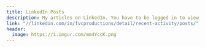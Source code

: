 ```yaml
---
title: LinkedIn Posts
description: My articles on LinkedIn. You have to be logged in to view. 🙄️
link: "//linkedin.com/in/fvcproductions/detail/recent-activity/posts/"
header:
  image: https://i.imgur.com/mm4YccK.png
---
```

